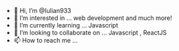 - 👋 Hi, I’m @Iulian933
- 👀 I’m interested in ... web development and much more!
- 🌱 I’m currently learning ... Javascript
- 💞️ I’m looking to collaborate on ... Javascript , ReactJS
- 📫 How to reach me ...

<!---
Iulian933/Iulian933 is a ✨ special ✨ repository because its `README.md` (this file) appears on your GitHub profile.
You can click the Preview link to take a look at your changes.
--->
